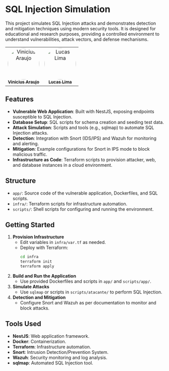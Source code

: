 # SQL Injection Simulation

This project simulates SQL Injection attacks and demonstrates detection and mitigation techniques using modern security tools. It is designed for educational and research purposes, providing a controlled environment to understand vulnerabilities, attack vectors, and defense mechanisms.

<table>
  <tr>
    <td align="center"><a href="https://github.com/Vini-ara" target="_blank"><img style="border-radius: 50%;" src="https://github.com/Vini-ara.png" width="100px;" alt="Vinicius Araujo"/><br /><sub><b>Vinicius Araujo</b></sub></a><br /></td>
    <td align="center"><a href="https://github.com/lucasdbr05" target="_blank"><img style="border-radius: 50%;" src="https://github.com/lucasdbr05.png" width="100px;" alt="Lucas Lima"/><br /><sub><b>Lucas Lima</b></sub></a><br /></td>
</td>
</table>

## Features
- **Vulnerable Web Application**: Built with NestJS, exposing endpoints susceptible to SQL Injection.
- **Database Setup**: SQL scripts for schema creation and seeding test data.
- **Attack Simulation**: Scripts and tools (e.g., sqlmap) to automate SQL Injection attacks.
- **Detection**: Integration with Snort (IDS/IPS) and Wazuh for monitoring and alerting.
- **Mitigation**: Example configurations for Snort in IPS mode to block malicious traffic.
- **Infrastructure as Code**: Terraform scripts to provision attacker, web, and database instances in a cloud environment.

## Structure
- `app/`: Source code of the vulnerable application, Dockerfiles, and SQL scripts.
- `infra/`: Terraform scripts for infrastructure automation.
- `scripts/`: Shell scripts for configuring and running the environment.

## Getting Started
1. **Provision Infrastructure**
   - Edit variables in `infra/var.tf` as needed.
   - Deploy with Terraform:
     ```bash
     cd infra
     terraform init
     terraform apply
     ```
2. **Build and Run the Application**
   - Use provided Dockerfiles and scripts in `app/` and `scripts/app/`.
3. **Simulate Attacks**
   - Use `sqlmap` or scripts in `scripts/atacante/` to perform SQL Injection.
4. **Detection and Mitigation**
   - Configure Snort and Wazuh as per documentation to monitor and block attacks.

## Tools Used
- **NestJS**: Web application framework.
- **Docker**: Containerization.
- **Terraform**: Infrastructure automation.
- **Snort**: Intrusion Detection/Prevention System.
- **Wazuh**: Security monitoring and log analysis.
- **sqlmap**: Automated SQL Injection tool.

